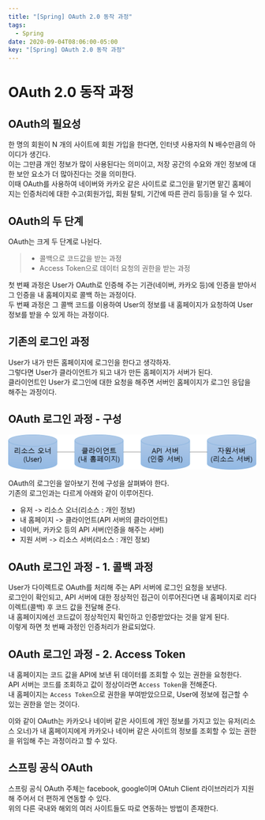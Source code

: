 ```yaml
---
title: "[Spring] OAuth 2.0 동작 과정"
tags:
  - Spring
date: 2020-09-04T08:06:00-05:00
key: "[Spring] OAuth 2.0 동작 과정"
---
```


# OAuth 2.0 동작 과정

<!--more-->

## OAuth의 필요성

한 명의 회원이 N 개의 사이트에 회원 가입을 한다면, 인터넷 사용자의 N 배수만큼의 아이디가 생긴다.<br>
이는 그만큼 개인 정보가 많이 사용된다는 의미이고, 저장 공간의 수요와 개인 정보에 대한 보안 요소가 더 많아진다는 것을 의미한다.<br>
이때 OAuth를 사용하여 네이버와 카카오 같은 사이트로 로그인을 맡기면 맡긴 홈페이지는 인증처리에 대한 수고(회원가입, 회원 탈퇴, 기간에 따른 관리 등등)을 덜 수 있다.<br>

## OAuth의 두 단계
OAuth는 크게 두 단계로 나뉜다.<br>
> - 콜백으로 코드값을 받는 과정
> - Access Token으로 데이터 요청의 권한을 받는 과정

첫 번째 과정은 User가 OAuth로 인증해 주는 기관(네이버, 카카오 등)에 인증을 받아서 그 인증을 내 홈페이지로 콜백 하는 과정이다.<br>
두 번째 과정은 그 콜백 코드를 이용하여 User의 정보를 내 홈페이지가 요청하여 User 정보를 받을 수 있게 하는 과정이다.<br>

## 기존의 로그인 과정

User가 내가 만든 홈페이지에 로그인을 한다고 생각하자.<br>
그렇다면 User가 클라이언트가 되고 내가 만든 홈페이지가 서버가 된다.<br>
클라이언트인 User가 로그인에 대한 요청을 해주면 서버인 홈페이지가 로그인 응답을 해주는 과정이다.<br>

## OAuth 로그인 과정 - 구성

![1](/assets/images/200904-1.png)

OAuth의 로그인을 알아보기 전에 구성을 살펴봐야 한다.<br>
기존의 로그인과는 다르게 아래와 같이 이루어진다.<br>

- 유저 -> 리소스 오너(리소스 : 개인 정보)
- 내 홈페이지 -> 클라이언트(API 서버의 클라이언트)
- 네이버, 카카오 등의 API 서버(인증을 해주는 서버)
- 지원 서버 -> 리소스 서버(리소스 : 개인 정보)

## OAuth 로그인 과정 - 1. 콜백 과정

User가 다이렉트로 OAuth를 처리해 주는 API 서버에 로그인 요청을 보낸다.<br>
로그인이 확인되고, API 서버에 대한 정상적인 접근이 이루어진다면 내 홈페이지로 리다이렉트(콜백) 후 코드 값을 전달해 준다.<br>
내 홈페이지에선 코드값이 정상적인지 확인하고 인증받았다는 것을 알게 된다.<br>
이렇게 하면 첫 번째 과정인 인증처리가 완료되었다.<br>

## OAuth 로그인 과정 - 2. Access Token

내 홈페이지는 코드 값을 API에 보낸 뒤 데이터를 조회할 수 있는 권한을 요청한다.<br>
API 서버는 코드를 조회하고 값이 정상이라면 `Access Token`을 전해준다.<br>
내 홈페이지는 `Access Token`으로 권한을 부여받았으므로, User에 정보에 접근할 수 있는 권한을 얻는 것이다.<br>

이와 같이 OAuth는 카카오나 네이버 같은 사이트에 개인 정보를 가지고 있는 유저(리소스 오너)가 내 홈페이지에게 카카오나 네이버 같은 사이트의 정보를 조회할 수 있는 권한을 위임해 주는 과정이라고 할 수 있다.<br>

## 스프링 공식 OAuth

스프링 공식 OAuth 주체는 facebook, google이며 OAtuh Client 라이브러리가 지원해 주어서 더 편하게 연동할 수 있다.<br>
위의 다른 국내와 해외의 여러 사이트들도 따로 연동하는 방법이 존재한다.<br>